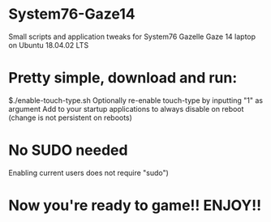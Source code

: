 # System76-Gaze14
Small scripts and application tweaks for System76 Gazelle Gaze 14 laptop on Ubuntu 18.04.02 LTS


# Pretty simple, download and run:
  $./enable-touch-type.sh
Optionally re-enable touch-type by inputting "1" as argument
Add to your startup applications to always disable on reboot (change is not persistent on reboots)
# No SUDO needed
Enabling current users does not require "sudo")
# Now you're ready to game!!  ENJOY!! 

